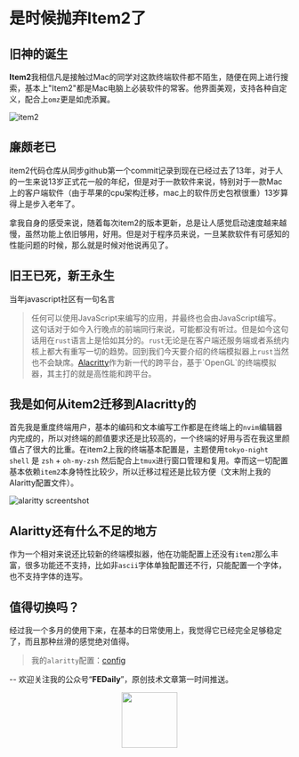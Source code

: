 # 是时候抛弃Item2了

## 旧神的诞生
**Item2**我相信凡是接触过Mac的同学对这款终端软件都不陌生，随便在网上进行搜索，基本上"Item2"都是Mac电脑上必装软件的常客。他界面美观，支持各种自定义，配合上`omz`更是如虎添翼。

![item2]("./img/item2_log.jpg")

## 廉颇老已
item2代码仓库从同步github第一个commit记录到现在已经过去了13年，对于人的一生来说13岁正式花一般的年纪，但是对于一款软件来说，特别对于一款Mac上的客户端软件（由于苹果的cpu架构迁移，mac上的软件历史包袱很重）13岁算得上是步入老年了。

拿我自身的感受来说，随着每次item2的版本更新，总是让人感觉启动速度越来越慢，虽然功能上依旧够用，好用。但是对于程序员来说，一旦某款软件有可感知的性能问题的时候，那么就是时候对他说再见了。

## 旧王已死，新王永生
当年javascript社区有一句名言
>任何可以使用JavaScript来编写的应用，并最终也会由JavaScript编写。
这句话对于如今入行晚点的前端同行来说，可能都没有听过。但是如今这句话用在`rust`语言上是恰如其分的。`rust`无论是在客户端还服务端或者系统内核上都大有重写一切的趋势。回到我们今天要介绍的终端模拟器上`rust`当然也不会缺席。[Alacritty]("https://github.com/alacritty/alacritty")作为新一代的跨平台，基于`OpenGL`的终端模拟器，其主打的就是高性能和跨平台。

## 我是如何从item2迁移到Alacritty的
首先我是重度终端用户，基本的编码和文本编写工作都是在终端上的`nvim`编辑器内完成的，所以对终端的颜值要求还是比较高的，一个终端的好用与否在我这里颜值占了很大的比重。在item2上我的终端基本配置是，主题使用`tokyo-night` `shell` 是 `zsh` + `oh-my-zsh` 然后配合上`tmux`进行窗口管理和复用。幸而这一切配置基本依赖`item2`本身特性比较少，所以迁移过程还是比较方便（文末附上我的Alaritty配置文件）。

![alaritty screentshot]("./img/Alacritty_short.png")

## Alaritty还有什么不足的地方
作为一个相对来说还比较新的终端模拟器，他在功能配置上还没有`item2`那么丰富，很多功能还不支持，比如非`ascii`字体单独配置还不行，只能配置一个字体，也不支持字体的连写。

## 值得切换吗？
经过我一个多月的使用下来，在基本的日常使用上，我觉得它已经完全足够稳定了，而且那种丝滑的感觉绝对值得。

>我的`alaritty`配置：[config]("https://gist.github.com/AlixWang/b1cb3c47eb19910e27f0cd8195cd4dee")

-- 
欢迎关注我的公众号“**FEDaily**”，原创技术文章第一时间推送。

<center>
    <img src="" style="width: 100px;">
</center>
